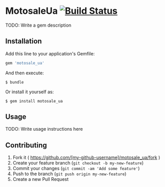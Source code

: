 # MotosaleUa [![Build Status](https://travis-ci.org/kongo/motosale_ua.svg?branch=master)](https://travis-ci.org/kongo/motosale_ua)

TODO: Write a gem description

## Installation

Add this line to your application's Gemfile:

```ruby
gem 'motosale_ua'
```

And then execute:

    $ bundle

Or install it yourself as:

    $ gem install motosale_ua

## Usage

TODO: Write usage instructions here

## Contributing

1. Fork it ( https://github.com/[my-github-username]/motosale_ua/fork )
2. Create your feature branch (`git checkout -b my-new-feature`)
3. Commit your changes (`git commit -am 'Add some feature'`)
4. Push to the branch (`git push origin my-new-feature`)
5. Create a new Pull Request
